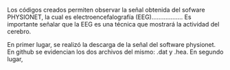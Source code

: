 Los códigos creados permiten observar la señal obtenida del sofware PHYSIONET, la cual es electroencefalografía (EEG).................. Es importante señalar que la EEG es una técnica que mostrará la actividad del cerebro. 

En primer lugar, se realizó la descarga de la señal del software physionet. En github se evidencian los dos archivos del mismo: .dat y .hea.
⁠En segundo lugar,
